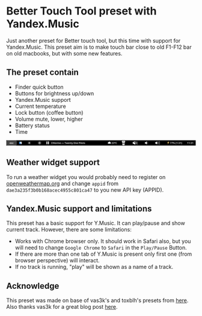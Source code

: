 # Better Touch Tool preset with Yandex.Music
Just another preset for Better touch tool, but this time with support for Yandex.Music. This preset aim is to make touch bar close to old F1-F12 bar on old macbooks, but with some new features.

## The preset contain
* Finder quick button
* Buttons for brightness up/down
* Yandex.Music support
* Current temperature
* Lock button (coffee button)
* Volume mute, lower, higher
* Battery status
* Time

![Preset](touchshot.png)

## Weather widget support
To run a weather widget you would probably need to register on [openweathermap.org](https://openweathermap.org/appid) and change `appid` from `dae3a235f3b0b168acec4955c801ca47` to you new API key (APPID).

## Yandex.Music support and limitations
This preset has a basic support for Y.Music. It can play/pause and show current track. However, there are some limitations:
* Works with Chrome browser only. It should work in Safari also, but you will need to change `Google Chrome` to `Safari` in the `Play/Pause` Button.
* If there are more than one tab of Y.Music is present only first one (from browser perspective) will interact.
* If no track is running, "play" will be shown as a name of a track.

## Acknowledge
This preset was made on base of vas3k's and toxblh's presets from [here](https://github.com/vas3k/btt-touchbar-presets). Also thanks vas3k for a great blog post [here](https://vas3k.com/blog/touchbar/).
